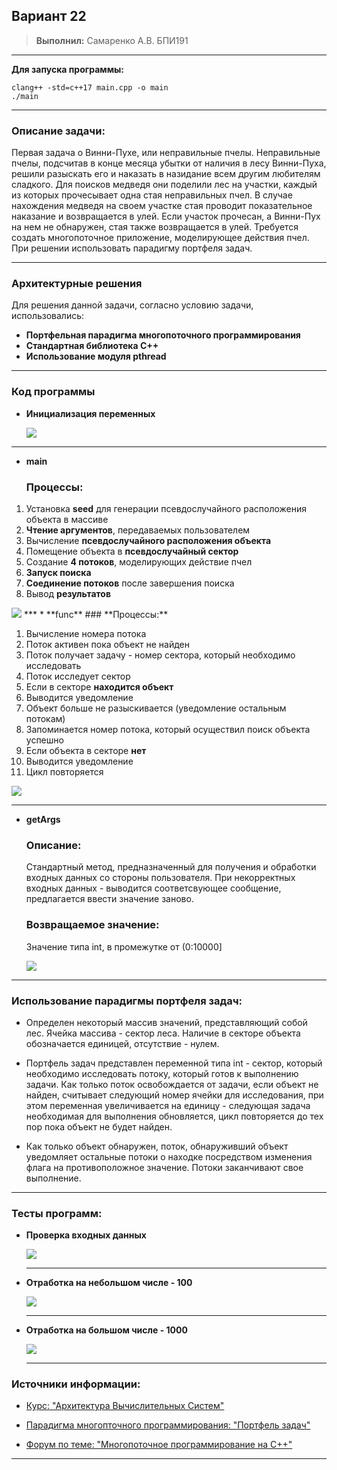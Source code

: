 ## **Вариант 22**
> **Выполнил:** Самаренко А.В. БПИ191
***
**Для запуска программы:**
```
clang++ -std=c++17 main.cpp -o main
./main
```
***
### **Описание задачи:**
Первая задача о Винни-Пухе, или неправильные пчелы. Неправильные пчелы, подсчитав в конце месяца убытки от наличия в лесу Винни-Пуха, решили разыскать его и наказать в назидание всем другим любителям сладкого. Для поисков медведя они поделили лес на участки, каждый из которых прочесывает одна стая неправильных пчел. В случае нахождения медведя на своем участке стая проводит показательное наказание и возвращается в улей. Если участок прочесан, а Винни-Пух на
нем не обнаружен, стая также возвращается в улей. Требуется создать многопоточное приложение, моделирующее действия пчел. При решении использовать парадигму портфеля задач.
***
### **Архитектурные решения**
Для решения данной задачи, согласно условию задачи, использовались:
* **Портфельная парадигма многопоточного программирования**
* **Стандартная библиотека C++**
* **Использование модуля pthread**
***
### **Код программы**
* **Инициализация переменных**
  
    <img src="img/variables.png"/>
***
* **main**
  ### **Процессы:**
1. Установка **seed** для генерации псевдослучайного расположения объекта в массиве
2. **Чтение аргументов**, передаваемых пользователем
3. Вычисление **псевдослучайного расположения объекта**
4. Помещение объекта в **псевдослучайный сектор**
5. Создание **4 потоков**, моделирующих действие пчел
6. **Запуск поиска**
7. **Соединение потоков** после завершения поиска
8. Вывод **результатов**
   
 <img src="img/main.png"/>
***
* **func**
  ### **Процессы:**
  
1. Вычисление номера потока
2. Поток активен пока объект не найден
3. Поток получает задачу - номер сектора, который необходимо исследовать
4. Поток исследует сектор
5. Если в секторе **находится объект**
  1. Выводится уведомление
  2. Объект больше не разыскивается (уведомление остальным потокам)
  3. Запоминается номер потока, который осуществил поиск объекта успешно
6. Если объекта в секторе **нет**
  4. Выводится уведомление
  5. Цикл повторяется


   <img src="img/func.png"/>

***
* **getArgs**
     ### **Описание:**
     Стандартный метод, предназначенный для получения и обработки входных данных со стороны пользователя. При некорректных входных данных - выводится соответсвующее сообщение, предлагается ввести значение заново.
     ### **Возвращаемое значение:**
     Значение типа int, в промежутке от (0:10000]

     <img src="img/getArgs.png"/>


 ***
 ### **Использование парадигмы портфеля задач:**
* Определен некоторый массив значений, представляющий собой лес. Ячейка массива - сектор леса. Наличие в секторе объекта обозначается единицей, отсутствие - нулем. 

* Портфель задач представлен переменной типа int - сектор, который необходимо исследовать потоку, который готов к выполнению задачи. Как только поток освобождается от задачи, если объект не найден,  считывает следующий номер ячейки для исследования, при этом переменная увеличивается на единицу - следующая задача необходимая для выполнения обновляется, цикл повторяется до тех пор пока объект не будет найден.

* Как только объект обнаружен, поток, обнаруживший объект уведомляет остальные потоки о находке посредством изменения флага на противоположное значение. Потоки заканчивают свое выполнение.

***
### **Тесты программ:**
* **Проверка входных данных**
  
  <img src="img/test1.png"/>

  ***
* **Отработка на небольшом числе - 100**
  
  <img src="img/test2.png"/>

  ***
* **Отработка на большом числе - 1000**
  
  <img src="img/test3.png"/>

  ***
### **Источники информации:**
* [Курс: "Архитектура Вычислительных Систем"](http://softcraft.ru/edu/comparch/practice/thread/01-simple/ "Лекции по многопоточному программированию")
  
* [Парадигма многопточного программирования: "Портфель задач"](https://pro-prof.com/forums/topic/parallel-programming-paradigms "Краткое описание парадигм программирования")
* [Форум по теме: "Многопоточное программирование на C++"](https://www.opennet.ru/docs/RUS/ipcbook/node48.html "Конкретно - синхронизация потоков, метод JOIN")
***
